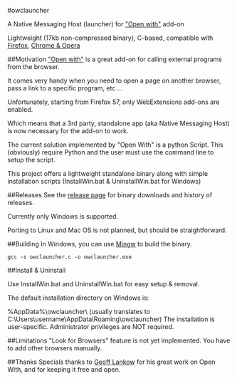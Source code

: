 #owclauncher

A Native Messaging Host (launcher) for ["Open with"](https://github.com/darktrojan/openwith/) add-on

Lightweight (17kb non-compressed binary), C-based, compatible with [Firefox](https://addons.mozilla.org/firefox/addon/open-with/), [Chrome & Opera](https://chrome.google.com/webstore/detail/open-with/cogjlncmljjnjpbgppagklanlcbchlno)

##Motivation
["Open with"](https://github.com/darktrojan/openwith/) is a great add-on for calling external programs from the browser.

It comes very handy when you need to open a page on another browser, pass a link to a specific program, etc ...

Unfortunately, starting from Firefox 57, only WebExtensions add-ons are enabled.

Which means that a 3rd party, standalone app (aka Native Messaging Host) is now necessary for the add-on to work.

The current solution implemented by "Open With" is a python Script. This (obviously) require Python and the user must use the command line to setup the script.

This project offers a lightweight standalone binary along with simple installation scripts (InstallWin.bat & UninstallWin.bat for Windows)

##Releases
See the [release page](https://github.com/mbooga/owclauncher/releases) for binary downloads and history of releases.

Currently only Windows is supported.

Porting to Linux and Mac OS is not planned, but should be straightforward.


##Building
In Windows, you can use [Mingw](https://sourceforge.net/projects/mingw-w64/files/) to build the binary.

```
gcc -s owclauncher.c -o owclauncher.exe
```

##Install & Uninstall

Use InstallWin.bat and UninstallWin.bat for easy setup & removal.

The default installation directory on Windows is:

%AppData%\owclauncher\ (usually translates to C:\Users\username\AppData\Roaming\owclauncher) The installation is user-specific. Administrator privileges are NOT required.

##Limitations
"Look for Browsers" feature is not yet implemented. You have to add other browsers manually.

##Thanks
Specials thanks to [Geoff Lankow](https://darktrojan.github.io/) for his great work on Open With, and for keeping it free and open.